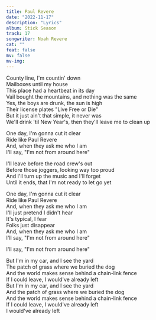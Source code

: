 ```yaml
---
title: Paul Revere
date: "2022-11-17"
description: "Lyrics"
album: Stick Season
track: 17
songwriter: Noah Revere
cat: ""
feat: false
mv: false
mv-img:
---
```


<p className="verse-one">
County line, I'm countin' down <br />
Mailboxes until my house <br />
This place had a heartbeat in its day <br />
Vail bought the mountains, and nothing was the same <br />
Yes, the boys are drunk, the sun is high <br />
Their license plates "Live Free or Die" <br />
But it just ain't that simple, it never was <br />
We'll drink 'til New Year's, then they'll leave me to clean up <br />
</p>
<p className="chorus">
One day, I'm gonna cut it clear <br />
Ride like Paul Revere <br />
And, when they ask me who I am <br />
I'll say, "I'm not from around here" <br />
</p>
<p className="verse-two">
I'll leave before the road crew's out <br />
Before those joggers, looking way too proud <br />
And I'll turn up the music and I'll forget <br />
Until it ends, that I'm not ready to let go yet <br />
</p>
<p className="chorus">
One day, I'm gonna cut it clear <br />
Ride like Paul Revere <br />
And, when they ask me who I am <br />
I'll just pretend I didn't hear <br />
It's typical, I fear <br />
Folks just disappear <br />
And, when they ask me who I am <br />
I'll say, "I'm not from around here" <br />
</p>
<p className="post-chorus">
I'll say, "I'm not from around here" <br />
</p>
<p className="outro">
But I'm in my car, and I see the yard <br />
The patch of grass where we buried the dog <br />
And the world makes sense behind a chain-link fence <br />
If I could leave, I would've already left <br />
But I'm in my car, and I see the yard <br />
And the patch of grass where we buried the dog <br />
And the world makes sense behind a chain-link fence <br />
If I could leave, I would've already left <br />
I would've already left <br />
</p>
